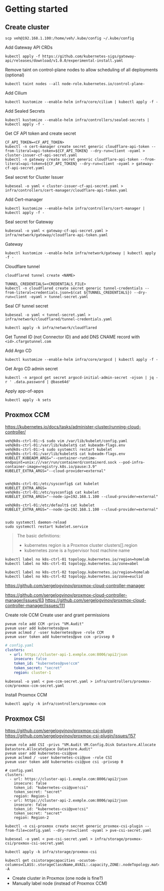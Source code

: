 # Getting started

## Create cluster

```shell
scp veh@192.168.1.100:/home/veh/.kube/config ~/.kube/config
```

Add Gateway API CRDs

```shell
kubectl apply -f https://github.com/kubernetes-sigs/gateway-api/releases/download/v1.0.0/experimental-install.yaml
```

Remove taint on control-plane nodes to allow scheduling of all deployments (optional)

```shell
kubectl taint nodes --all node-role.kubernetes.io/control-plane-
```

Add Cilium

```shell
kubectl kustomize --enable-helm infra/core/cilium | kubectl apply -f -
```

Add Sealed Secrets

```shell
kubectl kustomize --enable-helm infra/controllers/sealed-secrets | kubectl apply -f -
```

Get CF API token and create secret

```shell
CF_API_TOKEN=<CF_API_TOKEN>
kubectl -n cert-manager create secret generic cloudflare-api-token --from-literal=api-token=${CF_API_TOKEN} --dry-run=client -oyaml > cluster-issuer-cf-api-secret.yaml 
kubectl -n gateway create secret generic cloudflare-api-token --from-literal=api-token=${CF_API_TOKEN} --dry-run=client -oyaml > gateway-cf-api-secret.yaml 
```

Seal secret for Cluster Issuer

```shell
kubeseal -o yaml < cluster-issuer-cf-api-secret.yaml > infra/controllers/cert-manager/cloudflare-api-token.yaml
```

Add Cert-manager

```shell
kubectl kustomize --enable-helm infra/controllers/cert-manager | kubectl apply -f -
```

Seal secret for Gateway

```shell
kubeseal -o yaml < gateway-cf-api-secret.yaml > infra/network/gateway/cloudflare-api-token.yaml
```

Gateway

```shell
kubectl kustomize --enable-helm infra/network/gateway | kubectl apply -f -
```

Cloudflare tunnel

```shell
cloudflared tunnel create <NAME>
```

```shell
TUNNEL_CREDENTIALS=<CREDENTIALS_FILE>
kubectl -n cloudflared create secret generic tunnel-credentials --from-literal=credentials.json=$(cat ${TUNNEL_CREDENTIALS}) --dry-run=client -oyaml > tunnel-secret.yaml 
```

Seal CF tunnel secret

```shell
kubeseal -o yaml < tunnel-secret.yaml > infra/network/cloudflared/tunnel-credentials.yaml
```

```shell
kubectl apply -k infra/network/cloudflared
```

Get Tunnel ID (not Connector ID) and add DNS CNAME record with `<id>.cfargotunnel.com`

Add Argo CD

```shell
kubectl kustomize --enable-helm infra/core/argocd | kubectl apply -f -
```

Get Argo CD admin secret

```shell
kubectl -n argocd get secret argocd-initial-admin-secret -ojson | jq -r ' .data.password | @base64d'
```

Apply app-of-apps

```shell
kubectl apply -k sets
```

## Proxmox CCM

https://kubernetes.io/docs/tasks/administer-cluster/running-cloud-controller/

```shell
veh@k8s-ctrl-01:~$ sudo vim /var/lib/kubelet/config.yaml
veh@k8s-ctrl-01:/var/lib/kubelet$ cat kubeadm-flags.env  
veh@k8s-ctrl-01:~$ sudo systemctl restart kubelet
veh@k8s-ctrl-01:/var/lib/kubelet$ cat kubeadm-flags.env 
KUBELET_KUBEADM_ARGS="--container-runtime-endpoint=unix:///var/run/containerd/containerd.sock --pod-infra-container-image=registry.k8s.io/pause:3.9"
KUBELET_EXTRA_ARGS="--cloud-provider=external"


veh@k8s-ctrl-01:/etc/sysconfig$ cat kubelet 
KUBELET_EXTRA_ARGS=
veh@k8s-ctrl-01:/etc/sysconfig$ cat kubelet 
KUBELET_EXTRA_ARGS="--node-ip=192.168.1.100 --cloud-provider=external"

veh@k8s-ctrl-01:/etc/default$ cat kubelet
KUBELET_EXTRA_ARGS="--node-ip=192.168.1.100 --cloud-provider=external"


sudo systemctl daemon-reload
sudo systemctl restart kubelet.service

```

> The basic definitions:
> * kubernetes region is a Proxmox cluster clusters[].region
> * kubernetes zone is a hypervisor host machine name

```shell
kubectl label no k8s-ctrl-01 topology.kubernetes.io/region=homelab
kubectl label no k8s-ctrl-01 topology.kubernetes.io/zone=abel
```
```shell
kubectl label no k8s-ctrl-02 topology.kubernetes.io/region=homelab
kubectl label no k8s-ctrl-02 topology.kubernetes.io/zone=euclid
```


https://github.com/sergelogvinov/proxmox-cloud-controller-manager

https://github.com/sergelogvinov/proxmox-cloud-controller-manager/issues/63
https://github.com/sergelogvinov/proxmox-cloud-controller-manager/issues/111

Create role CCM
Create user and grant permissions

```shell
pveum role add CCM -privs "VM.Audit"
pveum user add kubernetes@pve
pveum aclmod / -user kubernetes@pve -role CCM
pveum user token add kubernetes@pve ccm -privsep 0
```

```yaml
# config.yaml
clusters:
  - url: https://cluster-api-1.exmple.com:8006/api2/json
    insecure: false
    token_id: "kubernetes@pve!ccm"
    token_secret: "secret"
    region: cluster-1
```

```shell
kubeseal -o yaml < pve-ccm-secret.yaml > infra/controllers/proxmox-ccm/proxmox-ccm-secret.yaml
```

Install Proxmox CCM

```shell
kubectl apply -k infra/controllers/proxmox-ccm
```

## Proxmox CSI

https://github.com/sergelogvinov/proxmox-csi-plugin
https://github.com/sergelogvinov/proxmox-csi-plugin/issues/157

```shell
pveum role add CSI -privs "VM.Audit VM.Config.Disk Datastore.Allocate Datastore.AllocateSpace Datastore.Audit"
pveum user add kubernetes-csi@pve
pveum aclmod / -user kubernetes-csi@pve -role CSI
pveum user token add kubernetes-csi@pve csi -privsep 0
```

```shell
# config.yaml
clusters:
  - url: https://cluster-api-1.exmple.com:8006/api2/json
    insecure: false
    token_id: "kubernetes-csi@pve!csi"
    token_secret: "secret"
    region: Region-1
  - url: https://cluster-api-2.exmple.com:8006/api2/json
    insecure: false
    token_id: "kubernetes-csi@pve!csi"
    token_secret: "secret"
    region: Region-2
```

```shell
kubectl -n csi-proxmox create secret generic proxmox-csi-plugin --from-file=config.yaml --dry-run=client -oyaml > pve-csi-secret.yaml
```

```shell
kubeseal -o yaml < pve-csi-secret.yaml > infra/storage/proxmox-csi/proxmox-csi-secret.yaml
```

```shell
kubectl apply -k infra/storage/proxmox-csi
```

```shell
kubectl get csistoragecapacities -ocustom-columns=CLASS:.storageClassName,AVAIL:.capacity,ZONE:.nodeTopology.matchLabels -A
```

* Create cluster in Proxmox (one node is fine?)
* Manually label node (instead of Proxmox CCM)